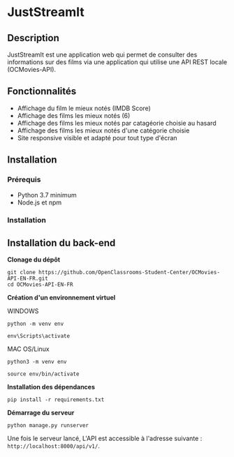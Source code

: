 # JustStreamIt

## Description
JustStreamIt est une application web qui permet de consulter des informations sur des films via une application qui utilise une API REST locale (OCMovies-API).

## Fonctionnalités

- Affichage du film le mieux notés (IMDB Score)
- Affichage des films les mieux notés (6)
- Affichage des films les mieux notés par catagéorie choisie au hasard
- Affichage des films les mieux notés d'une catégorie choisie
- Site responsive visible et adapté pour tout type d'écran

## Installation

### Prérequis
- Python 3.7 minimum
- Node.js et npm

### Installation

## Installation du back-end

**Clonage du dépôt**

    git clone https://github.com/OpenClassrooms-Student-Center/OCMovies-API-EN-FR.git
    cd OCMovies-API-EN-FR

**Création d'un environnement virtuel**

WINDOWS

    python -m venv env

    env\Scripts\activate
    
MAC OS/Linux

    python3 -m venv env

    source env/bin/activate
   

**Installation des dépendances**

    
    pip install -r requirements.txt
   

**Démarrage du serveur**

    python manage.py runserver
    

  Une fois le serveur lancé, L'API est accessible à l'adresse suivante : `http://localhost:8000/api/v1/`.


